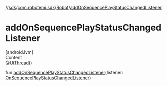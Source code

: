 //[sdk](../../../index.md)/[com.robotemi.sdk](../index.md)/[Robot](index.md)/[addOnSequencePlayStatusChangedListener](add-on-sequence-play-status-changed-listener.md)



# addOnSequencePlayStatusChangedListener  
[androidJvm]  
Content  
@[UiThread](https://developer.android.com/reference/kotlin/androidx/annotation/UiThread.html)()  
  
fun [addOnSequencePlayStatusChangedListener](add-on-sequence-play-status-changed-listener.md)(listener: [OnSequencePlayStatusChangedListener](../../com.robotemi.sdk.sequence/-on-sequence-play-status-changed-listener/index.md))  



